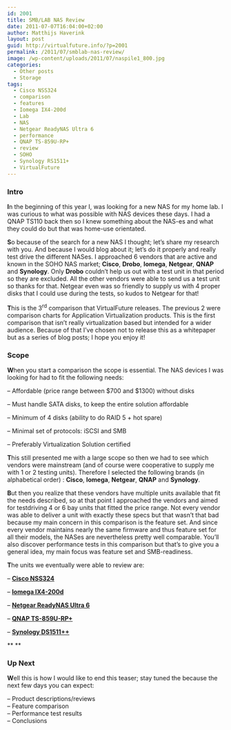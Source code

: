 ```yaml
---
id: 2001
title: SMB/LAB NAS Review
date: 2011-07-07T16:04:00+02:00
author: Matthijs Haverink
layout: post
guid: http://virtualfuture.info/?p=2001
permalink: /2011/07/smblab-nas-review/
image: /wp-content/uploads/2011/07/naspile1_800.jpg
categories:
  - Other posts
  - Storage
tags:
  - Cisco NSS324
  - comparison
  - features
  - Iomega IX4-200d
  - Lab
  - NAS
  - Netgear ReadyNAS Ultra 6
  - performance
  - QNAP TS-859U-RP+
  - review
  - SOHO
  - Synology RS1511+
  - VirtualFuture
---
```

### Intro

**I**n the beginning of this year I, was looking for a new NAS for my home lab. I was curious to what was possible with NAS devices these days. I had a QNAP TS110 back then so I knew something about the NAS-es and what they could do but that was home-use orientated.

**S**o because of the search for a new NAS I thought; let’s share my research with you. And because I would blog about it; let’s do it properly and really test drive the different NASes. I approached 6 vendors that are active and known in the SOHO NAS market; **Cisco**, **Drobo**, **Iomega**, **Netgear**, **QNAP** and **Synology**. Only **Drobo** couldn’t help us out with a test unit in that period so they are excluded. All the other vendors were able to send us a test unit so thanks for that. Netgear even was so friendly to supply us with 4 proper disks that I could use during the tests, so kudos to Netgear for that!

**T**his is the 3<sup>rd</sup> comparison that VirtualFuture releases. The previous 2 were comparison charts for Application Virtualization products. This is the first comparison that isn’t really virtualization based but intended for a wider audience. Because of that I’ve chosen not to release this as a whitepaper but as a series of blog posts; I hope you enjoy it!<!--more-->

### <a name="_Toc284795457">Scope</a>

**W**hen you start a comparison the scope is essential. The NAS devices I was looking for had to fit the following needs:

&#8211; Affordable (price range between $700 and $1300) without disks

&#8211; Must handle SATA disks, to keep the entire solution affordable

&#8211; Minimum of 4 disks (ability to do RAID 5 + hot spare)

&#8211; Minimal set of protocols: iSCSI and SMB

&#8211; Preferably Virtualization Solution certified

**T**his still presented me with a large scope so then we had to see which vendors were mainstream (and of course were cooperative to supply me with 1 or 2 testing units). Therefore I selected the following brands (in alphabetical order) : **Cisco**, **Iomega**, **Netgear**, **QNAP** and **Synology**.

**B**ut then you realize that these vendors have multiple units available that fit the needs described, so at that point I approached the vendors and aimed for testdriving 4 or 6 bay units that fitted the price range. Not every vendor was able to deliver a unit with exactly these specs but that wasn’t that bad because my main concern in this comparison is the feature set. And since every vendor maintains nearly the same firmware and thus feature set for all their models, the NASes are nevertheless pretty well comparable. You’ll also discover performance tests in this comparison but that’s to give you a general idea, my main focus was feature set and SMB-readiness.

**T**he units we eventually were able to review are:

&#8211; **<a href="http://www.cisco.com/en/US/products/ps10854/index.html" target="_blank"><span style="text-decoration: underline;">Cisco NSS324</span></a>**

&#8211; **<a href="https://iomega-eu-en.custhelp.com/app/answers/detail/a_id/22024" target="_blank"><span style="text-decoration: underline;">Iomega IX4-200d</span></a>**

&#8211; **<a href="http://www.netgear.com/home/products/storage/work-and-play/RNDU6000.aspx" target="_blank"><span style="text-decoration: underline;">Netgear ReadyNAS Ultra 6</span></a>**

&#8211; **<a href="http://www.qnap.com/pro_detail_feature.asp?p_id=185" target="_blank"><span style="text-decoration: underline;">QNAP TS-859U-RP+</span></a>**

&#8211; **<a href="http://www.synology.com/products/product.php?product_name=DS1511%2B&lang=enu" target="_blank"><span style="text-decoration: underline;">Synology DS1511++</span></a>**

** **

### Up Next

**W**ell this is how I would like to end this teaser; stay tuned the because the next few days you can expect:

&#8211; Product descriptions/reviews  
&#8211; Feature comparison  
&#8211; Performance test results  
&#8211; Conclusions